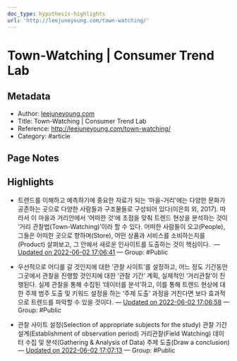 ```yaml
---
doc_type: hypothesis-highlights
url: 'http://leejuneyoung.com/town-watching/'
---
```


# Town-Watching | Consumer Trend Lab

## Metadata
- Author: [leejuneyoung.com]()
- Title: Town-Watching | Consumer Trend Lab
- Reference: http://leejuneyoung.com/town-watching/
- Category: #article

## Page Notes
## Highlights
- 트렌드를 이해하고 예측하기에 중요한 자료가 되는 ‘마을-거리’에는 다양한 문화가 공존하는 곳으로 다양한 사람들과 구조물들로 구성되어 있다(이은희 외, 2017). 따라서 이 마을과 거리안에서 ‘어떠한 것’에 초점을 맞춰 트렌드 현상을 분석하는 것이 ‘거리 관찰법(Town-Watching)’이라 할 수 있다. 어떠한 사람들이 오고(People), 그들은 어떠한 곳으로 향하며(Store), 어떤 상품과 서비스를 소비하는지를(Product) 살펴보고, 그 안에서 새로운 인사이트를 도출하는 것이 핵심이다.  — [Updated on 2022-06-02 17:06:41](https://hyp.is/76tUQOJKEeyomN-E7ojzlQ/leejuneyoung.com/town-watching/) — Group: #Public

- 우선적으로 어디를 갈 것인지에 대한 ‘관찰 사이트’를 설정하고, 어느 정도 기간동안 그곳에서 관찰을 진행할 것인지에 대한 ‘관찰 기간’ 계획, 실제적인 ‘거리관찰’이 진행된다. 실제 관찰을 통해 수집된 ‘데이터를 분석’하고, 이를 통해 트렌드 현상에 대한 주제 범주 도출 및 키워드 설정을 하는 ‘주제 도출’ 과정을 거친다면 보다 효과적으로 트렌드를 파악할 수 있을 것이다. — [Updated on 2022-06-02 17:06:58](https://hyp.is/-eYDGuJKEeyI6pftpYVHLg/leejuneyoung.com/town-watching/) — Group: #Public

- 관찰 사이트 설정(Selection of appropriate subjects for the study) 관찰 기간 설계(Establishment of observation period) 거리관찰(Field Watching) 데이터 수집 및 분석(Gathering & Analysis of Data) 주제 도출(Draw a conclusion) — [Updated on 2022-06-02 17:07:13](https://hyp.is/ArjBMOJLEeytjMtWS9Ofow/leejuneyoung.com/town-watching/) — Group: #Public



